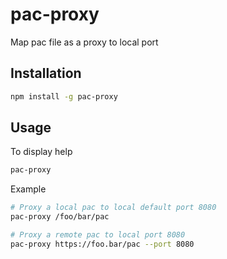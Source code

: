 # pac-proxy

Map pac file as a proxy to local port

## Installation

```bash
npm install -g pac-proxy
```

## Usage

To display help

```bash
pac-proxy
```

Example

```bash
# Proxy a local pac to local default port 8080
pac-proxy /foo/bar/pac

# Proxy a remote pac to local port 8080
pac-proxy https://foo.bar/pac --port 8080
```
